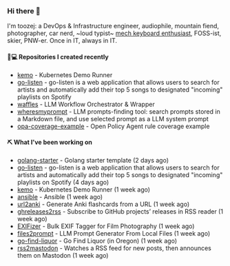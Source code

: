 ### Hi there 👋

I'm toozej: a DevOps & Infrastructure engineer, audiophile, mountain fiend, photographer, car nerd, ~loud typist~ [mech keyboard enthusiast](https://github.com/toozej/keebs), FOSS-ist, skier, PNW-er. Once in IT, always in IT.

#### 👨💻 Repositories I created recently

- [kemo](https://github.com/toozej/kemo) - Kubernetes Demo Runner
- [go-listen](https://github.com/toozej/go-listen) - go-listen is a web application that allows users to search for artists and automatically add their top 5 songs to designated "incoming" playlists on Spotify
- [waffles](https://github.com/toozej/waffles) - LLM Workflow Orchestrator & Wrapper
- [wheresmyprompt](https://github.com/toozej/wheresmyprompt) - LLM prompts-finding tool: search prompts stored in a Markdown file, and use selected prompt as a LLM system prompt
- [opa-coverage-example](https://github.com/toozej/opa-coverage-example) - Open Policy Agent rule coverage example

#### ⛏️ What I've been working on

- [golang-starter](https://github.com/toozej/golang-starter) - Golang starter template (2 days ago)
- [go-listen](https://github.com/toozej/go-listen) - go-listen is a web application that allows users to search for artists and automatically add their top 5 songs to designated "incoming" playlists on Spotify (4 days ago)
- [kemo](https://github.com/toozej/kemo) - Kubernetes Demo Runner (1 week ago)
- [ansible](https://github.com/toozej/ansible) - Ansible (1 week ago)
- [url2anki](https://github.com/toozej/url2anki) - Generate Anki flashcards from a URL (1 week ago)
- [ghreleases2rss](https://github.com/toozej/ghreleases2rss) - Subscribe to GitHub projects’ releases in RSS reader (1 week ago)
- [EXIFizer](https://github.com/toozej/EXIFizer) - Bulk EXIF Tagger for Film Photography (1 week ago)
- [files2prompt](https://github.com/toozej/files2prompt) - LLM Prompt Generator From Local Files (1 week ago)
- [go-find-liquor](https://github.com/toozej/go-find-liquor) - Go Find Liquor (in Oregon) (1 week ago)
- [rss2mastodon](https://github.com/toozej/rss2mastodon) - Watches a RSS feed for new posts, then announces them on Mastodon (1 week ago)
